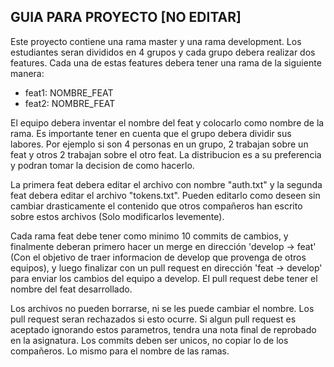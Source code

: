 ## GUIA PARA PROYECTO [NO EDITAR] ##

Este proyecto contiene una rama master y una rama development. Los estudiantes seran divididos en 4 grupos y cada grupo debera realizar
dos features. Cada una de estas features debera tener una rama de la siguiente manera:

- feat1: NOMBRE_FEAT
- feat2: NOMBRE_FEAT

El equipo debera inventar el nombre del feat y colocarlo como nombre de la rama. Es importante tener en cuenta que el grupo debera
dividir sus labores. Por ejemplo si son 4 personas en un grupo, 2 trabajan sobre un feat y otros 2 trabajan sobre el otro feat. La 
distribucion es a su preferencia y podran tomar la decision de como hacerlo.

La primera feat debera editar el archivo con nombre "auth.txt" y la segunda feat debera editar el archivo "tokens.txt". Pueden editarlo
como deseen sin cambiar drasticamente el contenido que otros compañeros han escrito sobre estos archivos (Solo modificarlos levemente).

Cada rama feat debe tener como minimo 10 commits de cambios, y finalmente deberan primero hacer un merge en dirección 'develop -> feat'
(Con el objetivo de traer informacion de develop que provenga de otros equipos), y luego finalizar con un pull request en dirección 'feat -> develop'
para enviar los cambios del equipo a develop. El pull request debe tener el nombre del feat desarrollado.

Los archivos no pueden borrarse, ni se les puede cambiar el nombre. Los pull request seran rechazados si esto ocurre. Si algun pull request
es aceptado ignorando estos parametros, tendra una nota final de reprobado en la asignatura. Los commits deben ser unicos, no copiar lo de los compañeros.
Lo mismo para el nombre de las ramas.
